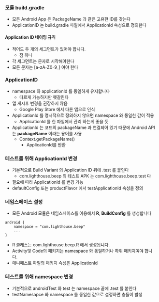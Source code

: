 ### 모듈 build.gradle

- 모든 Android App 은 PackageName 과 같은 고유한 ID를 갖는다
- ApplicationID 는 build.gradle 파일에서 ApplicationId 속성으로 정의한다

#### Application ID 네이밍 규칙

- 적어도 두 개의 세그먼트가 있어야 합니다.
	- 점 하나
- 각 세그먼트는 문자로 시작해야한다
- 모든 문자는 [a-zA-Z0-9_] 여야 한다

### ApplicationID

- namespace 와 applicationId 를 동일하게 유지합니다 
	- 다르게 가능하지만 헷갈린다
- 앱 게시후 변경을 권장하지 않음
	- Google Play Store 에서 다른 앱으로 인식
- ApplicationId 를 명시적으로 정의하지 않으면 namespace 와 동일한 값이 적용
	- ApplicationId 를 한 파일에서 관리 하는게 좋을 듯
- ApplicationId 는 코드의 packageName 과 연결되어 있기 때문에 Android API는 **packageName** 이라는 용어를 사용
	- Context.getPackageName()
		- ApplicationId를 반환

### 테스트를 위해 ApplicationId 변경

- 기본적으로 Build Variant 의 Application ID 뒤에 .test 를 붙인다
	- com.lighthouse.beep 의 테스트 APK 는 com.lighthouse.beep.test 다
- 필요에 따라 ApplicationId 를 변경 가능
- defaultConfig 또는 productFlavor 에서 testApplicationId 속성을 정의

### 네임스페이스 설정

- 모든 Android 모듈은 네임스페이스를 이용해서 **R**, **BuildConfig** 를 생성합니다

```groove
android { 
	namespace = "com.lighthouse.beep" 
	... 
}
```

- R 클래스는 com.lighthouse.beep.R 에서 생성됩니다.
- Activity및 Code의 패키지는 namespace 와 동일하거나 하위 패키지여야 합니다.
- 매니패스트 파일의 패키지 속성은 ApplicationId 

### 테스트를 위해 namespace 변경

- 기본적으로 androidTest 와 test 는 namespace 끝에 .test 를 붙인다
- testNamesapce 와 namespace 를 동일한 값으로 설정하면 충돌이 발생